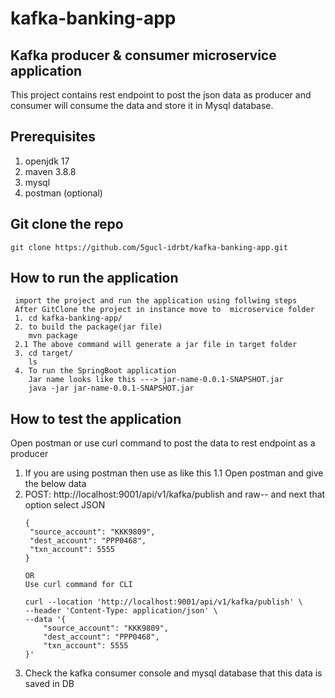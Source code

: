 # kafka-banking-app

Kafka producer & consumer microservice application 
--
This project contains rest endpoint to post the json data as producer and consumer will consume the data and store it in Mysql database.

Prerequisites
--
1) openjdk 17
2) maven 3.8.8
3) mysql
4) postman (optional)

Git clone the repo
--
```
git clone https://github.com/5gucl-idrbt/kafka-banking-app.git
```
How to run the application
--
```
 import the project and run the application using follwing steps
 After GitClone the project in instance move to  microservice folder
 1. cd kafka-banking-app/
 2. to build the package(jar file)
    mvn package
 2.1 The above command will generate a jar file in target folder
 3. cd target/
    ls  
 4. To run the SpringBoot application
    Jar name looks like this ---> jar-name-0.0.1-SNAPSHOT.jar
    java -jar jar-name-0.0.1-SNAPSHOT.jar
```
How to test the application
--
Open postman or use curl command to post the data to rest endpoint as a producer
1. If you are using postman then use as like this
1.1 Open postman and give the below data
2. POST:    http://localhost:9001/api/v1/kafka/publish
   and raw-- and next that option select JSON
   ```
   {
    "source_account": "KKK9809",
    "dest_account": "PPP0468",
    "txn_account": 5555
   }
   
   OR
   Use curl command for CLI 
   
   curl --location 'http://localhost:9001/api/v1/kafka/publish' \
   --header 'Content-Type: application/json' \
   --data '{
       "source_account": "KKK9809",
       "dest_account": "PPP0468",
       "txn_account": 5555
   }'
   ```
3. Check the kafka consumer console and mysql database that this data is saved in DB




